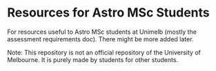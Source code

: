 # Resources for Astro MSc Students
For resources useful to Astro MSc students at Unimelb (mostly the assessment requirements doc). There might be more added later. 

Note: This repository is not an official repository of the University of Melbourne. It is purely made by students for other students. 
